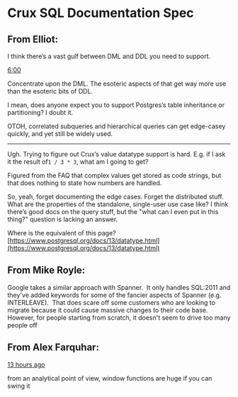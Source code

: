 # Crux SQL Documentation Spec


## From Elliot:

I think there’s a vast gulf between DML and DDL you need to support.

[6:00](https://always-friday.slack.com/archives/C9HLHFXA4/p1626480016021800)

Concentrate upon the DML. The esoteric aspects of that get way more use than the esoteric bits of DDL.

I mean, does anyone expect you to support Postgres’s table inheritance or partitioning? I doubt it.

OTOH, correlated subqueries and hierarchical queries can get edge-casey quickly, and yet still be widely used.

---

Ugh. Trying to figure out Crux’s value datatype support is hard. E.g. if I ask it the result of`1 / 3 * 3`, what am I going to get?

Figured from the FAQ that complex values get stored as code strings, but that does nothing to state how numbers are handled.

So, yeah, forget documenting the edge cases. Forget the distributed stuff. What are the properties of the standalone, single-user use case like? I think there’s good docs on the query stuff, but the "what can I even put in this thing?" question is lacking an answer.

Where is the equivalent of this page?[https://www.postgresql.org/docs/13/datatype.html](https://www.postgresql.org/docs/13/datatype.html)

## From Mike Royle:

Google takes a similar approach with Spanner.  It only handles SQL:2011 and they've added keywords for some of the fancier aspects of Spanner (e.g. INTERLEAVE).  That does scare off some customers who are looking to migrate because it could cause massive changes to their code base.  However, for people starting from scratch, it doesn't seem to drive too many people off

## From Alex Farquhar:

[13 hours ago](https://afterthoughtgroup.slack.com/archives/C0230LH6S1W/p1626478553018000?thread_ts=1626468331.017500&cid=C0230LH6S1W)  

from an analytical point of view, window functions are huge if you can swing it

